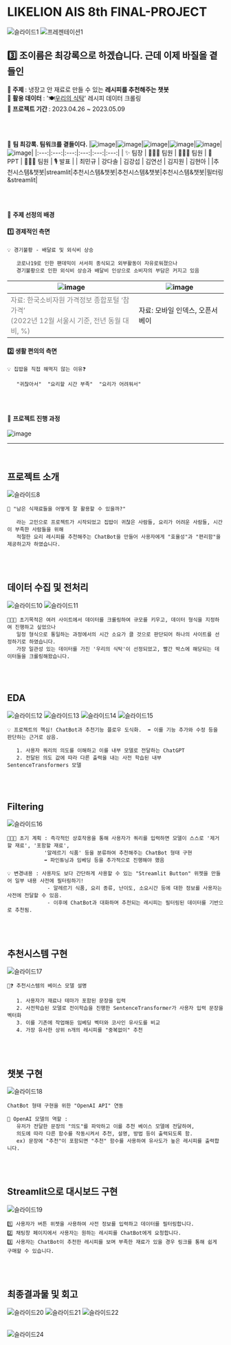 # LIKELION AIS 8th FINAL-PROJECT
![슬라이드1](https://user-images.githubusercontent.com/124337933/237030435-a9bb8d38-5790-4849-8aab-0b361de1a158.JPG)
![프레젠테이션1](https://github.com/hapvpy/Recipe-Recommendation-Chatbot/assets/124337933/4a1f671d-34c4-4c6e-addd-1794b9b76fa6)

## 3️⃣ 조이름은 최강록으로 하겠습니다. 근데 이제 바질을 곁들인

<b> 🍕 주제 </b>: 냉장고 안 재료로 만들 수 있는 <b>레시피를 추천해주는 챗봇</b> <br>
<b> 🍔 활용 데이터 </b>: '🍽️[우리의 식탁](https://wtable.co.kr/recipes)' 레시피 데이터 크롤링 <br>
<b> 🍟 프로젝트 기간 </b>: 2023.04.26 ~ 2023.05.09 <br>

<br><br>

🦁 <b> 팀 최강록. 팀워크를 곁들이다.</b>
|![image](https://user-images.githubusercontent.com/124337933/237033354-ae3e2661-0d0b-487d-98d3-4f8b0bc6fc42.png)|![image](https://user-images.githubusercontent.com/124337933/237033386-393492bf-bc05-468e-b160-0dbf63cde6c9.png)|![image](https://user-images.githubusercontent.com/124337933/237033411-cd779a5f-d45b-41c1-8ef1-49e4453539c9.png)|![image](https://user-images.githubusercontent.com/124337933/237033439-66e815de-35e4-4834-8493-387309a5e2d0.png)|![image](https://user-images.githubusercontent.com/124337933/237033456-12825d94-c382-4bec-823b-c44898fcaf1e.png)|![image](https://user-images.githubusercontent.com/124337933/237033473-360923ae-c41a-4b7a-948e-b2a4483a05d5.png)|
|:---:|:---:|:---:|:---:|:---:|:---:|
| ✨ 팀장 | 👨🏻‍💻 팀원 | 👨🏻‍💻 팀원 | 🎨 PPT | 👨🏻‍💻 팀원 | 🎙️ 발표 |
|  최민규 |  강다솔 |  김강섭 |  김연선 |  김지원 |  김현아 |
|추천시스템&챗봇|streamlit|추천시스템&챗봇|추천시스템&챗봇|추천시스템&챗봇|필터링&streamlit|

<br><br>

🦁 <b>주제 선정의 배경</b>
#### 1️⃣ 경제적인 측면
``````
💡 경기불황 - 배달료 및 외식비 상승

   코로나19로 인한 팬데믹이 서서히 종식되고 외부활동이 자유로워졌으나 
   경기불황으로 인한 외식비 상승과 배달비 인상으로 소비자의 부담은 커지고 있음
``````
|![image](https://user-images.githubusercontent.com/124337933/237038915-0b19d6e9-e0a1-4658-9092-496550049e6f.png)|![image](https://user-images.githubusercontent.com/124337933/237039719-e943689f-96ad-44b7-ab48-a65e961ad7f2.png)|
|---|---|
|<font color= 'gray'> 자료: 한국소비자원 가격정보 종합포털 ‘참가격’ <br>(2022년 12월 서울시 기준, 전년 동월 대비, %) </font>| 자료: 모바일 인덱스, 오픈서베이 |

#### 2️⃣ 생활 편의의 측면
``````
💡 집밥을 직접 해먹지 않는 이유❓  

   "귀찮아서"  "요리할 시간 부족"  "요리가 어려워서"
``````
<br><br>

🦁 <b>프로젝트 진행 과정</b> <br><br>
![image](https://user-images.githubusercontent.com/124337933/237034927-aa1738ce-18f1-4809-b0cd-f9ee50663fe7.png)


<hr>
<br>

## 프로젝트 소개
![슬라이드8](https://user-images.githubusercontent.com/124337933/237046550-7394be62-f969-4aff-9791-aa4139c75810.JPG)
``````
🤔 "남은 식재료들을 어떻게 잘 활용할 수 있을까?"

   라는 고민으로 프로젝트가 시작되었고 집밥이 귀찮은 사람들, 요리가 어려운 사람들, 시간이 부족한 사람들을 위해
   적절한 요리 레시피를 추천해주는 ChatBot을 만들어 사용자에게 "효율성"과 "편리함"을 제공하고자 하였습니다.
``````

<br><br>

## 데이터 수집 및 전처리
![슬라이드10](https://user-images.githubusercontent.com/124337933/237047249-613c9df1-c3ed-4516-950e-001d5e388696.JPG)
![슬라이드11](https://user-images.githubusercontent.com/124337933/237047273-1705306e-1bee-4c3d-b213-8c3785555064.JPG)
``````
👩🏻‍💻 초기목적은 여러 사이트에서 데이터를 크롤링하여 규모를 키우고, 데이터 형식을 지정하여 진행하고 싶었으나
   일정 형식으로 통일하는 과정에서의 시간 소요가 클 것으로 판단되어 하나의 사이트를 선정하기로 하였습니다.
   가장 일관성 있는 데이터를 가진 '우리의 식탁'이 선정되었고, 빨간 박스에 해당되는 데이터들을 크롤링해왔습니다.
``````
<br><br>

## EDA
![슬라이드12](https://user-images.githubusercontent.com/124337933/237047364-710c29eb-5d74-4a37-8997-0bf66362aa7b.JPG)
![슬라이드13](https://user-images.githubusercontent.com/124337933/237047373-8c5e8ae6-6308-44bc-a4ea-d224cf979392.JPG)
![슬라이드14](https://user-images.githubusercontent.com/124337933/237047387-7bf2d7db-5081-4d20-9cb8-904ec0ebfb52.JPG)
![슬라이드15](https://user-images.githubusercontent.com/124337933/237047426-413abde5-1f38-44fb-976c-20a33ffbfcec.JPG)
``````
💡 프로젝트의 핵심! ChatBot과 추천기능 플로우 도식화.  ➡ 이를 기능 추가와 수정 등을 판단하는 근거로 삼음.

   1. 사용자 쿼리의 의도를 이해하고 이를 내부 모델로 전달하는 ChatGPT
   2. 전달된 의도 값에 따라 다른 출력을 내는 사전 학습된 내부 SentenceTransformers 모델
``````
<br><br>

## Filtering
![슬라이드16](https://user-images.githubusercontent.com/124337933/237047547-6df942e6-78f6-4bdb-8c83-b8470982b4c2.JPG)
``````
👩🏻‍💻 초기 계획 : 즉각적인 상호작용을 통해 사용자가 쿼리를 입력하면 모델이 스스로 '제거할 재료', '포함할 재료', 
            '알레르기 식품' 등을 분류하여 추천해주는 ChatBot 형태 구현
            ➡️ 파인튜닝과 임베딩 등을 추가적으로 진행해야 했음
            
💡 변경내용 : 사용자도 보다 간단하게 사용할 수 있는 "Streamlit Button" 위젯을 만들어 일부 내용 사전에 필터링하기!
             - 알레르기 식품, 요리 종류, 난이도, 소요시간 등에 대한 정보를 사용자는 사전에 전달할 수 있음.
             - 이후에 ChatBot과 대화하며 추천되는 레시피는 필터링된 데이터를 기반으로 추천됨.
``````
<br><br>

## 추천시스템 구현
![슬라이드17](https://user-images.githubusercontent.com/124337933/237047797-2d09ff92-7f3a-4f13-862f-fd5c2c8e7eff.JPG)
``````
🤔❓ 추천시스템의 베이스 모델 설명

   1. 사용자가 재료나 테마가 포함된 문장을 입력
   2. 사전학습된 모델로 전이학습을 진행한 SentenceTransformer가 사용자 입력 문장을 벡터화
   3. 이를 기존에 작업해둔 임베딩 벡터와 코사인 유사도를 비교
   4. 가장 유사한 상위 n개의 레시피를 "중복없이" 추천
``````

<br><br>

## 챗봇 구현
![슬라이드18](https://user-images.githubusercontent.com/124337933/237047854-0e012518-3cc3-473f-9fbd-62cffafe8c25.JPG)
``````
ChatBot 형태 구현을 위한 "OpenAI API" 연동

🧠 OpenAI 모델의 역할 : 
   유저가 전달한 문장의 "의도"를 파악하고 이를 추천 베이스 모델에 전달하여,
   의도에 따라 다른 함수를 작동시켜서 추천, 설명, 방법 등이 출력되도록 함.
   ex) 문장에 "추천"이 포함되면 "추천" 함수를 사용하여 유사도가 높은 레시피를 출력합니다.
``````
<br><br>

## Streamlit으로 대시보드 구현
![슬라이드19](https://user-images.githubusercontent.com/124337933/237047971-f1398763-e1c5-496e-847f-d53bb893cb51.JPG)
``````
1️⃣ 사용자가 버튼 위젯을 사용하여 사전 정보를 입력하고 데이터를 필터링합니다.
2️⃣ 채팅창 페이지에서 사용자는 원하는 레시피를 ChatBot에게 요청합니다.
3️⃣ 사용자는 ChatBot이 추천한 레시피를 보며 부족한 재료가 있을 경우 링크를 통해 쉽게 구매할 수 있습니다.
``````
<br><br>

## 최종결과물 및 회고
![슬라이드20](https://user-images.githubusercontent.com/124337933/237048071-9eef1934-ac87-452e-9892-e458ebad014f.JPG)
![슬라이드21](https://user-images.githubusercontent.com/124337933/237048086-15f0a755-a3c2-44d0-aeb9-0cab30856ba0.JPG)
![슬라이드22](https://user-images.githubusercontent.com/124337933/237048099-afe2d5b7-3b19-4bf9-8968-e97fe44b432e.JPG)
<br><br>

![슬라이드24](https://user-images.githubusercontent.com/124337933/237048126-8ac3c7e1-94d4-4da7-9bfd-1ef2fba01921.JPG)

